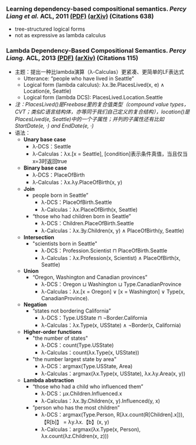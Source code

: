 ### **Learning dependency-based compositional semantics.** *Percy Liang et al.* **ACL, 2011** [(PDF)](./DCS.pdf) [(arXiv)](https://direct.mit.edu/coli/article/39/2/389/1439/Learning-Dependency-Based-Compositional-Semantics) (Citations 638)
  * tree-structured logical forms
  * not as expressive as lambda calculus
### **Lambda Dependency-Based Compositional Semantics.** *Percy Liang.* **ACL, 2013** [(PDF)](./lambdaDCS.pdf) [(arXiv)](https://arxiv.org/abs/1309.4408) (Citations 115)
  * 主题：提出一种比lambda演算（λ-Calculas）更紧凑、更简单的LF表达式
    * Utterance: “people who have lived in Seattle”
    * Logical form (lambda calculus): λx.∃e.PlacesLived(x, e) ∧ Location(e, Seattle)
    * Logical form (lambda DCS): PlacesLived.Location.Seattle
  * *注：PlacesLived()是Freebase里的复合值类型（compound value types，CVT；类似C语言结构体，亦等同于我们自己定义的复合结构），location()是PlacesLived(e, Seattle)中的一个子属性；并列的子属性还有比如StartDate(e, ·) and EndDate(e, ·)*
  * 语法：
    * **Unary base case**
      * λ-DCS：Seattle
      * λ-Calculas：λx.[x = Seattle], [condition]表示条件真值，当且仅当x=3时返回true
    * **Binary base case**
      * λ-DCS：PlaceOfBirth
      * λ-Calculas：λx.λy.PlaceOfBirth(x, y)
    * **Join**
      * people born in Seattle”
        * λ-DCS：PlaceOfBirth.Seattle
        * λ-Calculas：λx.PlaceOfBirth(x, Seattle)
      * “those who had children born in Seattle”
        * λ-DCS：Children.PlaceOfBirth.Seattle
        * λ-Calculas：λx.∃y.Children(x, y) ∧ PlaceOfBirth(y, Seattle)
    * **Intersection**
      * "scientists born in Seattle"
        * λ-DCS：Profession.Scientist ⊓ PlaceOfBirth.Seattle
        * λ-Calculas：λx.Profession(x, Scientist) ∧ PlaceOfBirth(x, Seattle)
    * **Union**
      * “Oregon, Washington and Canadian provinces”
        * λ-DCS：Oregon ⊔ Washington ⊔ Type.CanadianProvince
        * λ-Calculas：λx.[x = Oregon] ∨ [x = Washington] ∨ Type(x, CanadianProvince).
    * **Negation**
      * “states not bordering California”
        * λ-DCS：Type.USState ⊓ ¬Border.California
        * λ-Calculas：λx.Type(x, USState) ∧ ¬Border(x, California)
    * **Higher-order functions**
      * "the number of states"
        * λ-DCS：count(Type.USState)
        * λ-Calculas：count(λx.Type(x, USState))
      * "the number largest state by area"
        * λ-DCS：argmax(Type.USState, Area)
        * λ-Calculas：argmax(λx.Type(x, USState), λx.λy.Area(x, y))
    * **Lambda abstraction**
      * “those who had a child who influenced them”
        * λ-DCS：μx.Children.Influenced.x
        * λ-Calculas：λx.∃y.Children(x, y).Influenced(y, x)
      * ”person who has the most children”
        * λ-DCS：argmax(Type.Person, R[λx.count(R[Children].x])), 【R[b]】 = λy.λx.【b】(x, y)
        * λ-Calculas：argmax(λx.Type(x, Person), λx.count(λz.Children(x, z)))
